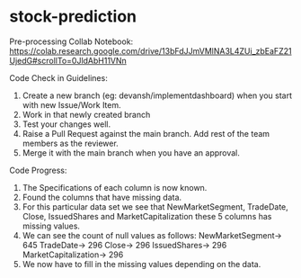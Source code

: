 # stock-prediction

Pre-processing Collab Notebook: https://colab.research.google.com/drive/13bFdJJmVMlNA3L4ZUi_zbEaFZ21UjedG#scrollTo=0JldAbH11VNn

Code Check in Guidelines:

1. Create a new branch (eg: devansh/implementdashboard) when you start with new Issue/Work Item.
2. Work in that newly created branch
3. Test your changes well.
4. Raise a Pull Request against the main branch. Add rest of the team members as the reviewer.
5. Merge it with the main branch when you have an approval.

Code Progress:
1. The Specifications of each column is now known.
2. Found the columns that have missing data.
3. For this particular data set we see that NewMarketSegment, TradeDate, Close, IssuedShares and MarketCapitalization these 5 columns has missing values.
4. We can see the count of null values as follows:
      NewMarketSegment->  645
      TradeDate-> 296
      Close-> 296
      IssuedShares-> 296
      MarketCapitalization-> 296
5. We now have to fill in the missing values depending on the data.     
